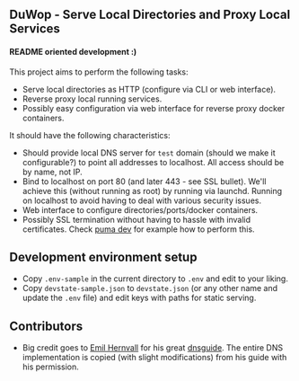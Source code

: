 ## DuWop - Serve Local Directories and Proxy Local Services

#### README oriented development :)

This project aims to perform the following tasks:

* Serve local directories as HTTP (configure via CLI or web interface).
* Reverse proxy local running services.
* Possibly easy configuration via web interface for reverse proxy docker
  containers.

It should have the following characteristics:

* Should provide local DNS server for `test` domain (should we make it
  configurable?) to point all addresses to localhost. All access should be by
  name, not IP.
* Bind to localhost on port 80 (and later 443 - see SSL bullet). We'll achieve
  this (without running as root) by running via launchd. Running on localhost to
  avoid having to deal with various security issues.
* Web interface to configure directories/ports/docker containers.
* Possibly SSL termination without having to hassle with invalid certificates.
  Check [puma dev][pd] for example how to perform this.

## Development environment setup

* Copy `.env-sample` in the current directory to `.env` and edit to your liking.
* Copy `devstate-sample.json` to `devstate.json` (or any other name and update
  the `.env` file) and edit keys with paths for static serving.

## Contributors

* Big credit goes to [Emil Hernvall][emil] for his great [dnsguide][]. The
  entire DNS implementation is copied (with slight modifications) from his guide
  with his permission.

[pd]: https://github.com/puma/puma-dev
[emil]: https://github.com/EmilHernvall
[dnsguide]: https://github.com/EmilHernvall/dnsguide
